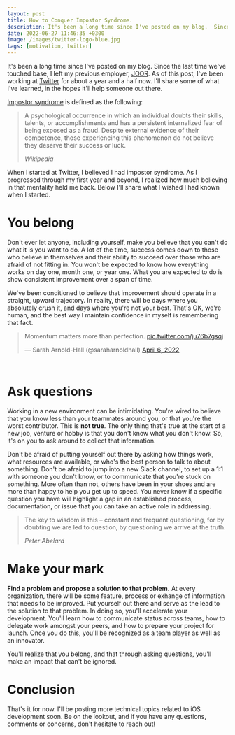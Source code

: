 ```yaml
---
layout: post
title: How to Conquer Impostor Syndrome.
description: It's been a long time since I've posted on my blog.  Since the last ti...
date: 2022-06-27 11:46:35 +0300
image: /images/twitter-logo-blue.jpg
tags: [motivation, twitter]
---
```


It's been a long time since I've posted on my blog. Since the last time we've touched base, I left my previous employer, [JOOR](https://www.joor.com/). As of this post, I've been working at [Twitter](https://twitter.com/home) for about a year and a half now. I'll share some of what I've learned, in the hopes it'll help someone out there. 

[Impostor syndrome](https://en.wikipedia.org/wiki/Impostor_syndrome) is defined as the following:

>A psychological occurrence in which an individual doubts their skills, talents, or accomplishments and has a persistent internalized fear of being exposed as a fraud. Despite external evidence of their competence, those experiencing this phenomenon do not believe they deserve their success or luck.
>
><cite>Wikipedia</cite>

When I started at Twitter, I believed I had impostor syndrome. As I progressed through my first year and beyond, I realized how much believing in that mentality held me back. Below I'll share what I wished I had known when I started.

#  You belong

Don't ever let anyone, including yourself, make you believe that you can't do what it is you want to do. A lot of the time, success comes down to those who believe in themselves and their ability to succeed over those who are afraid of not fitting in. You won't be expected to know how everything works on day one, month one, or year one. What you are expected to do is show consistent improvement over a span of time.

We've been conditioned to believe that improvement should operate in a straight, upward trajectory. In reality, there will be days where you absolutely crush it, and days where you're not your best. That's OK, we're human, and the best way I maintain confidence in myself is remembering that fact.

<blockquote class="twitter-tweet"><p lang="en" dir="ltr">Momentum matters more than perfection. <a href="https://t.co/ju76b7gsqj">pic.twitter.com/ju76b7gsqj</a></p>&mdash; Sarah Arnold-Hall (@saraharnoldhall) <a href="https://twitter.com/saraharnoldhall/status/1511503387984285696?ref_src=twsrc%5Etfw">April 6, 2022</a></blockquote> <script async src="https://platform.twitter.com/widgets.js" charset="utf-8"></script><br>

# Ask questions

Working in a new environment can be intimidating. You're wired to believe that you know less than your teammates around you, or that you're the worst contributor. This is **not true**. The only thing that's true at the start of a new job, venture or hobby is that you don't know what you don't know. So, it's on you to ask around to collect that information.

 Don't be afraid of putting yourself out there by asking how things work, what resources are available, or who's the best person to talk to about something. Don't be afraid to jump into a new Slack channel, to set up a 1:1 with someone you don't know, or to communicate that you're stuck on something. More often than not, others have been in your shoes and are more than happy to help you get up to speed. 
 You never know if a specific question you have will highlight a gap in an established process, documentation, or issue that you can take an active role in addressing.

> The key to wisdom is this – constant and frequent questioning, for by doubting we are led to question, by questioning we arrive at the truth.
>
> <cite>Peter Abelard</cite>

# Make your mark

**Find a problem and propose a solution to that problem.** At every organization, there will be some feature, process or exhange of information that needs to be improved. Put yourself out there and serve as the lead to the solution to that problem. In doing so, you'll accelerate your development. You'll learn how to communicate status across teams, how to delegate work amongst your peers, and how to prepare your project for launch. Once you do this, you'll be recognized as a team player as well as an innovator. 

You'll realize that you belong, and that through asking questions, you'll make an impact that can't be ignored.

# Conclusion

That's it for now. I'll be posting more technical topics related to iOS development soon. Be on the lookout, and if you have any questions, comments or concerns, don't hesitate to reach out!
